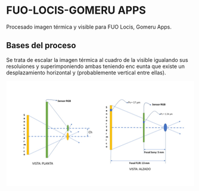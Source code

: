 # FUO-LOCIS-GOMERU APPS
Procesado imagen térmica y visible para FUO Locis, Gomeru Apps.

## Bases del proceso
Se trata de escalar la imagen térmica al cuadro de la visible igualando sus resoluiones y superimponiendo ambas teniendo enc eunta que existe un desplazamiento horizontal y (probablemente vertical entre ellas).

![esquema](https://github.com/sgcortes/FUO-LOCIS-GOMERUAPSS/blob/master/FLIR_THERMAL2.jpg)
